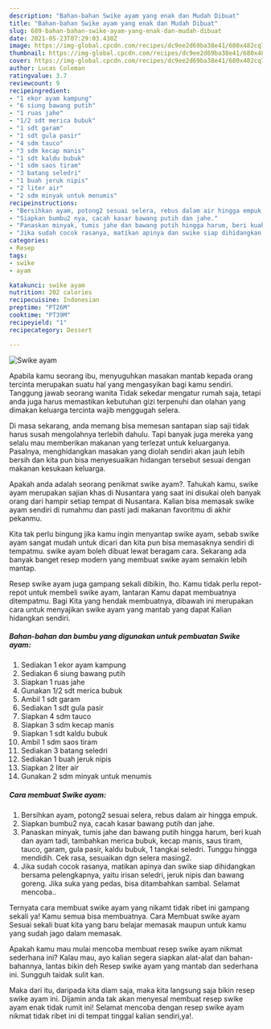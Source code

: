```yaml
---
description: "Bahan-bahan Swike ayam yang enak dan Mudah Dibuat"
title: "Bahan-bahan Swike ayam yang enak dan Mudah Dibuat"
slug: 689-bahan-bahan-swike-ayam-yang-enak-dan-mudah-dibuat
date: 2021-05-23T07:29:03.430Z
image: https://img-global.cpcdn.com/recipes/dc9ee2d69ba38e41/680x482cq70/swike-ayam-foto-resep-utama.jpg
thumbnail: https://img-global.cpcdn.com/recipes/dc9ee2d69ba38e41/680x482cq70/swike-ayam-foto-resep-utama.jpg
cover: https://img-global.cpcdn.com/recipes/dc9ee2d69ba38e41/680x482cq70/swike-ayam-foto-resep-utama.jpg
author: Lucas Coleman
ratingvalue: 3.7
reviewcount: 9
recipeingredient:
- "1 ekor ayam kampung"
- "6 siung bawang putih"
- "1 ruas jahe"
- "1/2 sdt merica bubuk"
- "1 sdt garam"
- "1 sdt gula pasir"
- "4 sdm tauco"
- "3 sdm kecap manis"
- "1 sdt kaldu bubuk"
- "1 sdm saos tiram"
- "3 batang seledri"
- "1 buah jeruk nipis"
- "2 liter air"
- "2 sdm minyak untuk menumis"
recipeinstructions:
- "Bersihkan ayam, potong2 sesuai selera, rebus dalam air hingga empuk."
- "Siapkan bumbu2 nya, cacah kasar bawang putih dan jahe."
- "Panaskan minyak, tumis jahe dan bawang putih hingga harum, beri kuah dan ayam tadi, tambahkan merica bubuk, kecap manis, saus tiram, tauco, garam, gula pasir, kaldu bubuk, 1 tangkai seledri. Tunggu hingga mendidih. Cek rasa, sesuaikan dgn selera masing2."
- "Jika sudah cocok rasanya, matikan apinya dan swike siap dihidangkan bersama pelengkapnya, yaitu irisan seledri, jeruk nipis dan bawang goreng. Jika suka yang pedas, bisa ditambahkan sambal. Selamat mencoba.."
categories:
- Resep
tags:
- swike
- ayam

katakunci: swike ayam 
nutrition: 202 calories
recipecuisine: Indonesian
preptime: "PT26M"
cooktime: "PT39M"
recipeyield: "1"
recipecategory: Dessert

---
```



![Swike ayam](https://img-global.cpcdn.com/recipes/dc9ee2d69ba38e41/680x482cq70/swike-ayam-foto-resep-utama.jpg)

Apabila kamu seorang ibu, menyuguhkan masakan mantab kepada orang tercinta merupakan suatu hal yang mengasyikan bagi kamu sendiri. Tanggung jawab seorang  wanita Tidak sekedar mengatur rumah saja, tetapi anda juga harus memastikan kebutuhan gizi terpenuhi dan olahan yang dimakan keluarga tercinta wajib menggugah selera.

Di masa  sekarang, anda memang bisa memesan santapan siap saji tidak harus susah mengolahnya terlebih dahulu. Tapi banyak juga mereka yang selalu mau memberikan makanan yang terlezat untuk keluarganya. Pasalnya, menghidangkan masakan yang diolah sendiri akan jauh lebih bersih dan kita pun bisa menyesuaikan hidangan tersebut sesuai dengan makanan kesukaan keluarga. 



Apakah anda adalah seorang penikmat swike ayam?. Tahukah kamu, swike ayam merupakan sajian khas di Nusantara yang saat ini disukai oleh banyak orang dari hampir setiap tempat di Nusantara. Kalian bisa memasak swike ayam sendiri di rumahmu dan pasti jadi makanan favoritmu di akhir pekanmu.

Kita tak perlu bingung jika kamu ingin menyantap swike ayam, sebab swike ayam sangat mudah untuk dicari dan kita pun bisa memasaknya sendiri di tempatmu. swike ayam boleh dibuat lewat beragam cara. Sekarang ada banyak banget resep modern yang membuat swike ayam semakin lebih mantap.

Resep swike ayam juga gampang sekali dibikin, lho. Kamu tidak perlu repot-repot untuk membeli swike ayam, lantaran Kamu dapat membuatnya ditempatmu. Bagi Kita yang hendak membuatnya, dibawah ini merupakan cara untuk menyajikan swike ayam yang mantab yang dapat Kalian hidangkan sendiri.

<!--inarticleads1-->

##### Bahan-bahan dan bumbu yang digunakan untuk pembuatan Swike ayam:

1. Sediakan 1 ekor ayam kampung
1. Sediakan 6 siung bawang putih
1. Siapkan 1 ruas jahe
1. Gunakan 1/2 sdt merica bubuk
1. Ambil 1 sdt garam
1. Sediakan 1 sdt gula pasir
1. Siapkan 4 sdm tauco
1. Siapkan 3 sdm kecap manis
1. Siapkan 1 sdt kaldu bubuk
1. Ambil 1 sdm saos tiram
1. Sediakan 3 batang seledri
1. Sediakan 1 buah jeruk nipis
1. Siapkan 2 liter air
1. Gunakan 2 sdm minyak untuk menumis




<!--inarticleads2-->

##### Cara membuat Swike ayam:

1. Bersihkan ayam, potong2 sesuai selera, rebus dalam air hingga empuk.
1. Siapkan bumbu2 nya, cacah kasar bawang putih dan jahe.
1. Panaskan minyak, tumis jahe dan bawang putih hingga harum, beri kuah dan ayam tadi, tambahkan merica bubuk, kecap manis, saus tiram, tauco, garam, gula pasir, kaldu bubuk, 1 tangkai seledri. Tunggu hingga mendidih. Cek rasa, sesuaikan dgn selera masing2.
1. Jika sudah cocok rasanya, matikan apinya dan swike siap dihidangkan bersama pelengkapnya, yaitu irisan seledri, jeruk nipis dan bawang goreng. Jika suka yang pedas, bisa ditambahkan sambal. Selamat mencoba..




Ternyata cara membuat swike ayam yang nikamt tidak ribet ini gampang sekali ya! Kamu semua bisa membuatnya. Cara Membuat swike ayam Sesuai sekali buat kita yang baru belajar memasak maupun untuk kamu yang sudah jago dalam memasak.

Apakah kamu mau mulai mencoba membuat resep swike ayam nikmat sederhana ini? Kalau mau, ayo kalian segera siapkan alat-alat dan bahan-bahannya, lantas bikin deh Resep swike ayam yang mantab dan sederhana ini. Sungguh taidak sulit kan. 

Maka dari itu, daripada kita diam saja, maka kita langsung saja bikin resep swike ayam ini. Dijamin anda tak akan menyesal membuat resep swike ayam enak tidak rumit ini! Selamat mencoba dengan resep swike ayam nikmat tidak ribet ini di tempat tinggal kalian sendiri,ya!.

